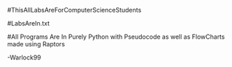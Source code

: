 #ThisAllLabsAreForComputerScienceStudents

#LabsAreIn.txt

#All Programs Are In Purely Python with Pseudocode as well as FlowCharts made using Raptors

-Warlock99


